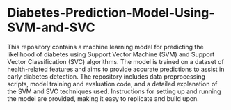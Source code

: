 # Diabetes-Prediction-Model-Using-SVM-and-SVC

This repository contains a machine learning model for predicting the likelihood of diabetes using Support Vector Machine (SVM) and Support Vector Classification (SVC) algorithms. The model is trained on a dataset of health-related features and aims to provide accurate predictions to assist in early diabetes detection. The repository includes data preprocessing scripts, model training and evaluation code, and a detailed explanation of the SVM and SVC techniques used. Instructions for setting up and running the model are provided, making it easy to replicate and build upon.
